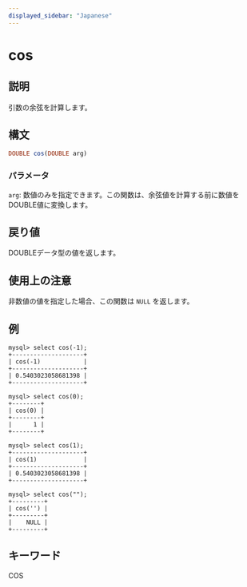 ```yaml
---
displayed_sidebar: "Japanese"
---
```


# cos

## 説明

引数の余弦を計算します。

## 構文

```Haskell
DOUBLE cos(DOUBLE arg)
```

### パラメータ

`arg`: 数値のみを指定できます。この関数は、余弦値を計算する前に数値をDOUBLE値に変換します。

## 戻り値

DOUBLEデータ型の値を返します。

## 使用上の注意

非数値の値を指定した場合、この関数は `NULL` を返します。

## 例

```Plain
mysql> select cos(-1);
+--------------------+
| cos(-1)            |
+--------------------+
| 0.5403023058681398 |
+--------------------+

mysql> select cos(0);
+--------+
| cos(0) |
+--------+
|      1 |
+--------+

mysql> select cos(1);
+--------------------+
| cos(1)             |
+--------------------+
| 0.5403023058681398 |
+--------------------+

mysql> select cos("");
+---------+
| cos('') |
+---------+
|    NULL |
+---------+
```

## キーワード

COS